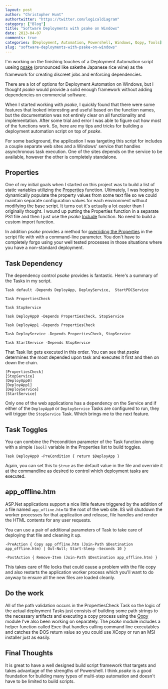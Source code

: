 ```yaml
---
layout: post
author: "Christopher Hunt"
authortwitter: "https://twitter.com/logicaldiagram"
category: ["Blog"]
title: "Software Deployments with psake on Windows"
date: 2013-04-07
comments: true
categories: [Deployment, Automation, Powershell, Windows, Qopy, Tools]
slug: "software-deployments-with-psake-on-windows"
---
```

I'm working on the finishing touches of a Deployment Automation script useing [psake](https://github.com/psake/psake) (pronounced like sake&#151;the Japanese rice wine) as the framework for creating discreet jobs and enforcing dependencies. 

<!--more-->

There are a lot of options for Deployment Automation on Windows, but I thought _psake_ would provide a solid enough framework without adding dependencies on commercial software.

When I started working with _psake_, I quickly found that there were some features that looked interesting and useful based on the function names, but the documentation was not entirely clear on all functionality and implementation. After some trial and error I was able to figure out how most of the functions work. So, here are my tips and tricks for building a deployment automation script on top of _psake_.

For some background, the application I was targeting this script for includes a couple separate web sites and a Windows' service that handles asynchronous task execution. One of the sites depends on the service to be available, however the other is completely standalone.

## Properties
One of my initial goals when I started on this project was to build a list of static variables utilizing the [Properties](https://github.com/psake/psake/wiki/What-is-the-structure-of-a-psake-build-script%3F) function. Ultimately, I was hoping to dynamically populate the property values from some text file so we could maintain separate configuration values for each environment without modifying the base script. It turns out it's actually a lot easier than I originally thought. I wound up putting the Properties function in a separate PS1 file and then I just use the _psake_ [Include](https://github.com/psake/psake/wiki/How-can-I-access-functions-that-are-in-other-script-files-from-within-psake%3F) function. No need to build a custom import function. 

In addition _psake_ provides a method for [overriding the Properties](https://github.com/psake/psake/wiki/How-can-I-override-a-property-defined-in-my-psake-script%3F) in the script file with with a command-line parameter. You don't have to completely forgo using your well tested processes in those situations where you have a non-standard deployment.

## Task Dependency
The dependency control _psake_ provides is fantastic. Here's a summary of the Tasks in my script.

	Task default -Depends DeployApp, DeployService,  StartPDCService

	Task PropertiesCheck

	Task StopService

	Task DeployApp0 -Depends PropertiesCheck, StopService

	Task DeployApp1 -Depends PropertiesCheck

	Task DeployService -Depends PropertiesCheck, StopService

	Task StartService -Depends StopService

That Task list gets executed in this order. You can see that _psake_ determines the most depended upon task and executes it first and then on down the chain.

    [PropertiesCheck]
    [StopService]
    [DeployApp0]
    [DeployApp1]
    [DeployService]
    [StartService]

Only one of the web applications has a dependency on the Service and if either of the `DeployApp0` or `DeployService` Tasks are configured to run, they will trigger the `StopService` Task. Which brings me to the next feature.

## Task Toggles
You can combine the Precondition parameter of the Task function along with a simple `[bool]` variable in the Properties list to build toggles.

    Task DeployApp0 -PreCondition { return $DeployApp }

Again, you can set this to `$true` as the default value in the file and override it at the commandline as desired to control which deployment tasks are executed.

## app_offline.htm
ASP.Net applications support a nice little feature triggered by the addition of a file named `app_ofline.htm` to the root of the web site. IIS will shutdown the worker processes for that application and release, file handles and render the HTML contents for any user requests.

You can use a pair of additional parameters of Task to take care of deploying that file and cleaning it up.

    -PreAction { Copy app_offline.htm (Join-Path $Destination app_offline.htm) | Out-Null; Start-Sleep -Seconds 10 }

    -PostAction { Remove-Item (Join-Path $Destination app_offline.htm) }

This takes care of file locks that could cause a problem with the file copy and also restarts the application worker process which you'll want to do anyway to ensure all the new files are loaded cleanly.

## Do the work
All of the path validation occurs in the PropertiesCheck Task so the logic of the actual deployment Tasks just consists of building some path strings to the necessary artifacts and executing a copy process using the [Qopy](https://github.com/cdhunt/Qopy) module I've also been working on separately. The _psake_ module includes a helper function called Exec that handles calling command line executables and catches the DOS return value so you could use XCopy or run an MSI installer just as easily.

## Final Thoughts
It is great to have a well designed build script framework that targets and takes advantage of the strengths of Powershell. I think _psake_ is a good foundation for building many types of multi-step automation and doesn't have to be limited to build scripts.